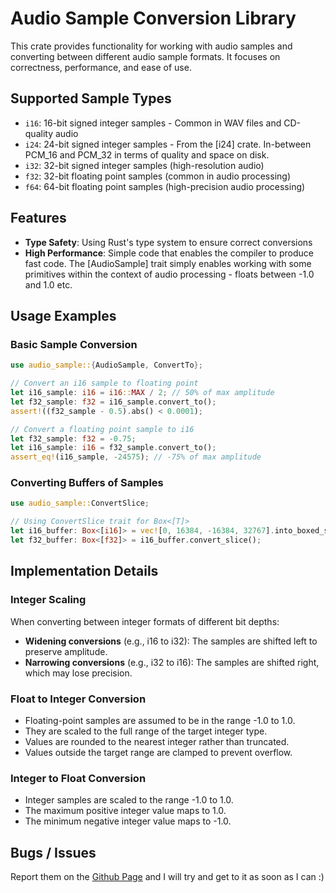 # Audio Sample Conversion Library

This crate provides functionality for working with audio samples and
converting between different audio sample formats. It focuses on correctness,
performance, and ease of use.

## Supported Sample Types

- `i16`: 16-bit signed integer samples - Common in WAV files and CD-quality audio
- `i24`: 24-bit signed integer samples - From the [i24] crate. In-between PCM_16 and PCM_32 in
    terms of quality and space on disk.
- `i32`: 32-bit signed integer samples (high-resolution audio)
- `f32`: 32-bit floating point samples (common in audio processing)
- `f64`: 64-bit floating point samples (high-precision audio processing)

## Features

- **Type Safety**: Using Rust's type system to ensure correct conversions
- **High Performance**: Simple code that enables the compiler to produce fast code. The
    [AudioSample] trait simply enables working with some primitives within the context of audio
    processing - floats between -1.0 and 1.0 etc.

## Usage Examples

### Basic Sample Conversion

```rust
use audio_sample::{AudioSample, ConvertTo};

// Convert an i16 sample to floating point
let i16_sample: i16 = i16::MAX / 2; // 50% of max amplitude
let f32_sample: f32 = i16_sample.convert_to();
assert!((f32_sample - 0.5).abs() < 0.0001);

// Convert a floating point sample to i16
let f32_sample: f32 = -0.75;
let i16_sample: i16 = f32_sample.convert_to();
assert_eq!(i16_sample, -24575); // -75% of max amplitude
```

### Converting Buffers of Samples

```rust
use audio_sample::ConvertSlice;

// Using ConvertSlice trait for Box<[T]>
let i16_buffer: Box<[i16]> = vec![0, 16384, -16384, 32767].into_boxed_slice();
let f32_buffer: Box<[f32]> = i16_buffer.convert_slice();
```
## Implementation Details

### Integer Scaling

When converting between integer formats of different bit depths:

- **Widening conversions** (e.g., i16 to i32): The samples are shifted left to preserve amplitude.
- **Narrowing conversions** (e.g., i32 to i16): The samples are shifted right, which may lose precision.

### Float to Integer Conversion

- Floating-point samples are assumed to be in the range -1.0 to 1.0.
- They are scaled to the full range of the target integer type.
- Values are rounded to the nearest integer rather than truncated.
- Values outside the target range are clamped to prevent overflow.

### Integer to Float Conversion

- Integer samples are scaled to the range -1.0 to 1.0.
- The maximum positive integer value maps to 1.0.
- The minimum negative integer value maps to -1.0.


## Bugs / Issues
Report them on the [Github Page](<https://www.github.com/jmg049/audio_sample>) and I will try and get to it as soon as I can :)

